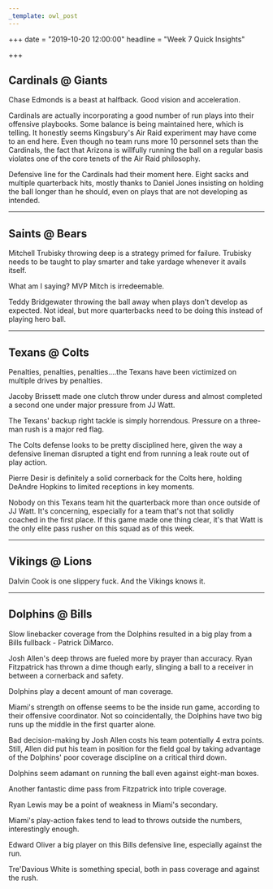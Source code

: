 ```yaml
---
_template: owl_post
---
```



+++
date = "2019-10-20 12:00:00"
headline = "Week 7 Quick Insights"

+++
## Cardinals @ Giants

Chase Edmonds is a beast at halfback. Good vision and acceleration.

Cardinals are actually incorporating a good number of run plays into their offensive playbooks. Some balance is being maintained here, which is telling. It honestly seems Kingsbury's Air Raid experiment may have come to an end here. Even though no team runs more 10 personnel sets than the Cardinals, the fact that Arizona is willfully running the ball on a regular basis violates one of the core tenets of the Air Raid philosophy.

Defensive line for the Cardinals had their moment here. Eight sacks and multiple quarterback hits, mostly thanks to Daniel Jones insisting on holding the ball longer than he should, even on plays that are not developing as intended.

***

## Saints @ Bears

Mitchell Trubisky throwing deep is a strategy primed for failure. Trubisky needs to be taught to play smarter and take yardage whenever it avails itself.

What am I saying? MVP Mitch is irredeemable.

Teddy Bridgewater throwing the ball away when plays don't develop as expected. Not ideal, but more quarterbacks need to be doing this instead of playing hero ball.

***

## Texans @ Colts

Penalties, penalties, penalties....the Texans have been victimized on multiple drives by penalties.

Jacoby Brissett made one clutch throw under duress and almost completed a second one under major pressure from JJ Watt.

The Texans' backup right tackle is simply horrendous. Pressure on a three-man rush is a major red flag.

The Colts defense looks to be pretty disciplined here, given the way a defensive lineman disrupted a tight end from running a leak route out of play action.

Pierre Desir is definitely a solid cornerback for the Colts here, holding DeAndre Hopkins to limited receptions in key moments.

Nobody on this Texans team hit the quarterback more than once outside of JJ Watt. It's concerning, especially for a team that's not that solidly coached in the first place. If this game made one thing clear, it's that Watt is the only elite pass rusher on this squad as of this week.

***

## Vikings @ Lions

Dalvin Cook is one slippery fuck. And the Vikings knows it.

***

## Dolphins @ Bills

Slow linebacker coverage from the Dolphins resulted in a big play from a Bills fullback - Patrick DiMarco.

Josh Allen's deep throws are fueled more by prayer than accuracy. Ryan Fitzpatrick has thrown a dime though early, slinging a ball to a receiver in between a cornerback and safety.

Dolphins play a decent amount of man coverage.

Miami's strength on offense seems to be the inside run game, according to their offensive coordinator. Not so coincidentally, the Dolphins have two big runs up the middle in the first quarter alone.

Bad decision-making by Josh Allen costs his team potentially 4 extra points. Still, Allen did put his team in position for the field goal by taking advantage of the Dolphins' poor coverage discipline on a critical third down.

Dolphins seem adamant on running the ball even against eight-man boxes.

Another fantastic dime pass from Fitzpatrick into triple coverage.

Ryan Lewis may be a point of weakness in Miami's secondary.

Miami's play-action fakes tend to lead to throws outside the numbers, interestingly enough.

Edward Oliver a big player on this Bills defensive line, especially against the run.

Tre'Davious White is something special, both in pass coverage and against the rush.
